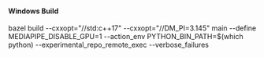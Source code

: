 #### Windows Build

 bazel build --cxxopt="//std:c++17" --cxxopt="//DM_PI=3.145" main --define MEDIAPIPE_DISABLE_GPU=1 --action_env PYTHON_BIN_PATH=$(which python)  --experimental_repo_remote_exec --verbose_failures
